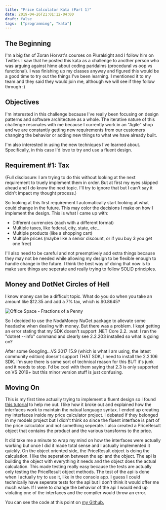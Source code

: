 ```yaml
---
title: "Price Calculator Kata (Part 1)"
date: 2019-04-26T21:01:12-04:00
draft: false
tags:  ["programming", "kata"]
---
```


## The Beginning
I'm a big fan of Zoran Horvat's courses on Pluralsight and I follow him on Twitter. I saw that he posted this kata as a challenge to another person who was arguing against hime about coding paridaims (procedural vs oop vs functional). I was finishing up my classes anyway and figured this would be a good time to try out the things I've been learning. I mentioned it to my team and they said they would join me, although we will see if they follow through :)

## Objectives
I'm interested in this challenge because I've really been focusing on design patterns and software architecture as a whole. The iterative nature of this challenge resonates with me because I currently work in an "Agile" shop and we are constantly getting new requirements from our customers changing the behavior or adding new things to what we have already built. 

I'm also interested in using the new techniques I've learned about. Specifically, in this case I'd love to try and use a fluent design.

## Requirement #1: Tax
(Full disclosure: I am trying to do this without looking at the next requirement to truely implement them in order. But at first my eyes skipped ahead and I do know the next topic. I'll try to ignore that but I can't say it didn't impact my thought process.)

So looking at this first requirement I automatically start looking at what could change in the future. This may color the decisions I make on how I implement the design. This is what I came up with:

* Different currencies (each with a different format)
* Multiple taxes, like federal, city, state, etc...
* Multiple products (like a shopping cart)
* Multiple prices (maybe like a senior discount, or if you buy 3 you get one free)

I'll also need to be careful and not preemptively add extra things because they may not be needed while allowing my design to be flexible enough to handle change in the future. I think the best way of doing that now is to make sure things are seperate and really trying to follow SOLID principles.

## Money and DotNet Circles of Hell

I know money can be a difficult topic. What do you do when you take an amount like $12.35 and add a 7% tax, which is $0.8645?

![Office Space - Fractions of a Penny](/images/fractions-of-a-penny.jpg)

So I decided to use the NodaMoney NuGet package to alievate some headache when dealing with money. But there was a problem. I kept getting an error stating that my SDK doesn't support .NET Core 2.2. :wat: I ran the "dotnet --info" command and clearly see 2.2.203 installed so what is going on?

After some Googling...VS 2017 15.9 (which is what I am using, the latest community edition) doesn't support THAT SDK, I need to install the 2.2.106 SDK. I'm sure there is some sort of technical reason for this BUT it's junk and it needs to stop. I'd be cool with them saying that 2.3 is only supported on VS 2019+ but this minor version stuff is just confusing. 

## Moving On

This is my first time actually trying to implement a fluent design so I found [this tutorial](https://assist-software.net/blog/design-and-implement-fluent-interface-pattern-c) to help me out. I like how it broke out and explained how the interfaces work to maintain the natual language syntax. I ended up creating my interfaces inside my price calculator project. I debated if they belonged in my models project but I didn't think so since the fluent interface is part of the price calculator and not something seperate. I also created a PriceResult object that contains the product and the various transforms to the price.

It did take me a minute to wrap my mind on how the interfaces were actually working but once I did it made total sense and I actually implemented it quickly. On the object oriented side, the PriceResult object is doing the calculation. I like the seperation between the api and the object. The api is building the object with everything it needs and the object does the actual calculation. This made testing really easy because the tests are actually only testing the PriceResult object methods. The test of the api is done when I actually try to use it, like in the console app. I guess I could technically have seperate tests for the api but I don't think it would offer me much value. If I were to change the behavior of the api I would end up violating one of the interfaces and the compiler would throw an error. 

You can see the code at this point on [my Github.](https://github.com/clintdavis77/price-calculator-kata/tree/a59ba685cf2c3fd8e6bf4e89e0b8c9398d11fe12)
